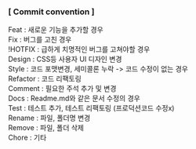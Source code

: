 <h3>[ Commit convention ]</h3>

Feat : 새로운 기능을 추가할 경우
</br>
Fix : 버그를 고친 경우
</br>
!HOTFIX : 급하게 치명적인 버그를 고쳐야할 경우
</br>
Design : CSS등 사용자 UI 디자인 변경
</br>
Style : 코드 포맷변경, 세미콜론 누락 -> 코드 수정이 없는 경우
</br>
Refactor : 코드 리팩토링
</br>
Comment : 필요한 주석 추가 및 변경
</br>
Docs : Readme.md와 같은 문서 수정의 경우
</br>
Test : 테스트 추가, 테스트 리팩토링 (프로덕션코드 수정x)
</br>
Rename : 파일, 폴더명 변경
</br>
Remove : 파일, 폴더 삭제
</br>
Chore : 기타
